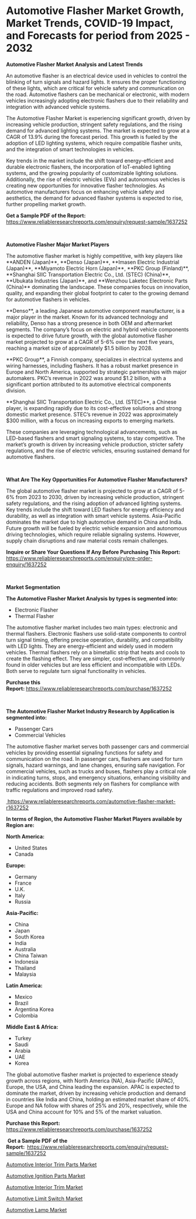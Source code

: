 <p><h1>Automotive Flasher Market Growth, Market Trends, COVID-19 Impact, and Forecasts for period from 2025 - 2032</h1></p><p><strong>Automotive Flasher Market Analysis and Latest Trends</strong></p>
<p><p>An automotive flasher is an electrical device used in vehicles to control the blinking of turn signals and hazard lights. It ensures the proper functioning of these lights, which are critical for vehicle safety and communication on the road. Automotive flashers can be mechanical or electronic, with modern vehicles increasingly adopting electronic flashers due to their reliability and integration with advanced vehicle systems.</p><p>The Automotive Flasher Market is experiencing significant growth, driven by increasing vehicle production, stringent safety regulations, and the rising demand for advanced lighting systems. The market is expected to grow at a CAGR of 13.9% during the forecast period. This growth is fueled by the adoption of LED lighting systems, which require compatible flasher units, and the integration of smart technologies in vehicles.</p><p>Key trends in the market include the shift toward energy-efficient and durable electronic flashers, the incorporation of IoT-enabled lighting systems, and the growing popularity of customizable lighting solutions. Additionally, the rise of electric vehicles (EVs) and autonomous vehicles is creating new opportunities for innovative flasher technologies. As automotive manufacturers focus on enhancing vehicle safety and aesthetics, the demand for advanced flasher systems is expected to rise, further propelling market growth.</p></p>
<p><strong>Get a Sample PDF of the Report:&nbsp;</strong> <a href="https://www.reliableresearchreports.com/enquiry/request-sample/1637252?utm_campaign=115&utm_medium=2&utm_source=Github&utm_content=ia&utm_term=21012025&utm_id=automotive-flasher">https://www.reliableresearchreports.com/enquiry/request-sample/1637252</a></p>
<p>&nbsp;</p>
<p><strong>Automotive Flasher Major Market Players</strong></p>
<p><p>The automotive flasher market is highly competitive, with key players like **ANDEN (Japan)**, **Denso (Japan)**, **Imasen Electric Industrial (Japan)**, **Miyamoto Electric Horn (Japan)**, **PKC Group (Finland)**, **Shanghai SIIC Transportation Electric Co., Ltd. (STEC) (China)**, **Ubukata Industries (Japan)**, and **Wenzhou Laketec Electronic Parts (China)** dominating the landscape. These companies focus on innovation, quality, and expanding their global footprint to cater to the growing demand for automotive flashers in vehicles.</p><p>**Denso**, a leading Japanese automotive component manufacturer, is a major player in the market. Known for its advanced technology and reliability, Denso has a strong presence in both OEM and aftermarket segments. The company’s focus on electric and hybrid vehicle components is expected to drive future growth, with the global automotive flasher market projected to grow at a CAGR of 5-6% over the next five years, reaching a market size of approximately $1.5 billion by 2028.</p><p>**PKC Group**, a Finnish company, specializes in electrical systems and wiring harnesses, including flashers. It has a robust market presence in Europe and North America, supported by strategic partnerships with major automakers. PKC’s revenue in 2022 was around $1.2 billion, with a significant portion attributed to its automotive electrical components division.</p><p>**Shanghai SIIC Transportation Electric Co., Ltd. (STEC)**, a Chinese player, is expanding rapidly due to its cost-effective solutions and strong domestic market presence. STEC’s revenue in 2022 was approximately $300 million, with a focus on increasing exports to emerging markets.</p><p>These companies are leveraging technological advancements, such as LED-based flashers and smart signaling systems, to stay competitive. The market’s growth is driven by increasing vehicle production, stricter safety regulations, and the rise of electric vehicles, ensuring sustained demand for automotive flashers.</p></p>
<p>&nbsp;</p>
<p><strong>What Are The Key Opportunities For Automotive Flasher Manufacturers?</strong></p>
<p><p>The global automotive flasher market is projected to grow at a CAGR of 5-6% from 2023 to 2030, driven by increasing vehicle production, stringent safety regulations, and the rising adoption of advanced lighting systems. Key trends include the shift toward LED flashers for energy efficiency and durability, as well as integration with smart vehicle systems. Asia-Pacific dominates the market due to high automotive demand in China and India. Future growth will be fueled by electric vehicle expansion and autonomous driving technologies, which require reliable signaling systems. However, supply chain disruptions and raw material costs remain challenges.</p></p>
<p><strong>Inquire or Share Your Questions If Any Before Purchasing This Report:</strong> <a href="https://www.reliableresearchreports.com/enquiry/pre-order-enquiry/1637252?utm_campaign=115&utm_medium=2&utm_source=Github&utm_content=ia&utm_term=21012025&utm_id=automotive-flasher">https://www.reliableresearchreports.com/enquiry/pre-order-enquiry/1637252</a></p>
<p>&nbsp;</p>
<p><strong>Market Segmentation</strong></p>
<p><strong>The Automotive Flasher Market Analysis by types is segmented into:</strong></p>
<p><ul><li>Electronic Flasher</li><li>Thermal Flasher</li></ul></p>
<p><p>The automotive flasher market includes two main types: electronic and thermal flashers. Electronic flashers use solid-state components to control turn signal timing, offering precise operation, durability, and compatibility with LED lights. They are energy-efficient and widely used in modern vehicles. Thermal flashers rely on a bimetallic strip that heats and cools to create the flashing effect. They are simpler, cost-effective, and commonly found in older vehicles but are less efficient and incompatible with LEDs. Both serve to regulate turn signal functionality in vehicles.</p></p>
<p><strong>Purchase this Report:&nbsp;</strong><a href="https://www.reliableresearchreports.com/purchase/1637252?utm_campaign=115&utm_medium=2&utm_source=Github&utm_content=ia&utm_term=21012025&utm_id=automotive-flasher">https://www.reliableresearchreports.com/purchase/1637252</a></p>
<p>&nbsp;</p>
<p><strong>The Automotive Flasher Market Industry Research by Application is segmented into:</strong></p>
<p><ul><li>Passenger Cars</li><li>Commercial Vehicles</li></ul></p>
<p><p>The automotive flasher market serves both passenger cars and commercial vehicles by providing essential signaling functions for safety and communication on the road. In passenger cars, flashers are used for turn signals, hazard warnings, and lane changes, ensuring safe navigation. For commercial vehicles, such as trucks and buses, flashers play a critical role in indicating turns, stops, and emergency situations, enhancing visibility and reducing accidents. Both segments rely on flashers for compliance with traffic regulations and improved road safety.</p></p>
<p><a href="https://www.reliableresearchreports.com/automotive-flasher-market-r1637252?utm_campaign=115&utm_medium=2&utm_source=Github&utm_content=ia&utm_term=21012025&utm_id=automotive-flasher">&nbsp;https://www.reliableresearchreports.com/automotive-flasher-market-r1637252</a></p>
<p><strong>In terms of Region, the Automotive Flasher Market Players available by Region are:</strong></p>
<p>
    <p> <strong> North America: </strong>
        <ul>
            <li>United States</li>
            <li>Canada</li>
        </ul>
        </p> 
    <p> <strong> Europe: </strong>
        <ul>
            <li>Germany</li>
            <li>France</li>
            <li>U.K.</li>
            <li>Italy</li>
            <li>Russia</li>
        </ul>
        </p> 
    <p> <strong> Asia-Pacific: </strong>
        <ul>
            <li>China</li>
            <li>Japan</li>
            <li>South Korea</li>
            <li>India</li>
            <li>Australia</li>
            <li>China Taiwan</li>
            <li>Indonesia</li>
            <li>Thailand</li>
            <li>Malaysia</li>
        </ul>
        </p> 
    <p> <strong> Latin America: </strong>
        <ul>
            <li>Mexico</li>
            <li>Brazil</li>
            <li>Argentina Korea</li>
            <li>Colombia</li>
        </ul>
        </p> 
    <p> <strong> Middle East & Africa: </strong>
        <ul>
            <li>Turkey</li>
            <li>Saudi</li>
            <li>Arabia</li>
            <li>UAE</li>
            <li>Korea</li>
        </ul>
    </p>
    </p>
<p><p>The global automotive flasher market is projected to experience steady growth across regions, with North America (NA), Asia-Pacific (APAC), Europe, the USA, and China leading the expansion. APAC is expected to dominate the market, driven by increasing vehicle production and demand in countries like India and China, holding an estimated market share of 40%. Europe and NA follow with shares of 25% and 20%, respectively, while the USA and China account for 10% and 5% of the market valuation.</p></p>
<p><strong>Purchase this Report: </strong><a href="https://www.reliableresearchreports.com/purchase/1637252?utm_campaign=115&utm_medium=2&utm_source=Github&utm_content=ia&utm_term=21012025&utm_id=automotive-flasher">https://www.reliableresearchreports.com/purchase/1637252</a></p>
<p>&nbsp;<strong>Get a Sample PDF of the Report:&nbsp;&nbsp;</strong><a href="https://www.reliableresearchreports.com/enquiry/request-sample/1637252?utm_campaign=115&utm_medium=2&utm_source=Github&utm_content=ia&utm_term=21012025&utm_id=automotive-flasher">https://www.reliableresearchreports.com/enquiry/request-sample/1637252</a></p>
<p><strong></strong></p>
<p><p><a href="https://github.com/shondapmbau/Market-Research-Report-List-1/blob/main/automotive-interior-trim-parts-market.md?utm_campaign=115&utm_medium=2&utm_source=Github&utm_content=ia&utm_term=21012025&utm_id=automotive-flasher">Automotive Interior Trim Parts Market</a></p><p><a href="https://github.com/rahu1506/Market-Research-Report-List-6/blob/main/automotive-ignition-parts-market.md?utm_campaign=115&utm_medium=2&utm_source=Github&utm_content=ia&utm_term=21012025&utm_id=automotive-flasher">Automotive Ignition Parts Market</a></p><p><a href="https://github.com/MonroeBullock54/Market-Research-Report-List-1/blob/main/automotive-interior-trim-market.md?utm_campaign=115&utm_medium=2&utm_source=Github&utm_content=ia&utm_term=21012025&utm_id=automotive-flasher">Automotive Interior Trim Market</a></p><p><a href="https://github.com/alberthagorsuch/Market-Research-Report-List-1/blob/main/automotive-limit-switch-market.md?utm_campaign=115&utm_medium=2&utm_source=Github&utm_content=ia&utm_term=21012025&utm_id=automotive-flasher">Automotive Limit Switch Market</a></p><p><a href="https://github.com/skerretflossie9297/Market-Research-Report-List-1/blob/main/automotive-lamp-market.md?utm_campaign=115&utm_medium=2&utm_source=Github&utm_content=ia&utm_term=21012025&utm_id=automotive-flasher">Automotive Lamp Market</a></p></p>